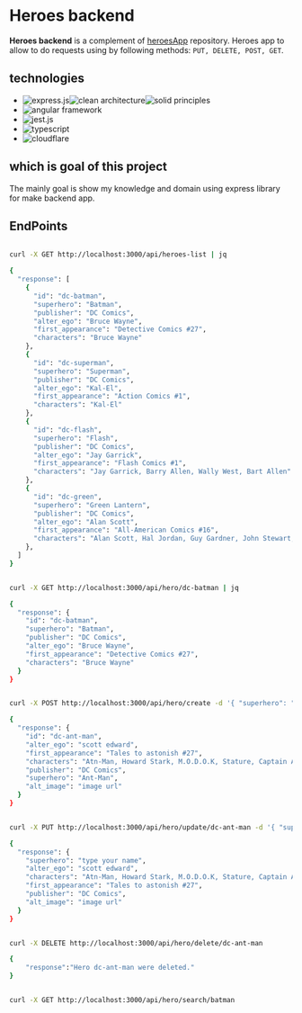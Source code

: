 # Heroes backend

**Heroes backend** is a complement of [heroesApp](https://git.com/fernandojosemoran/heroes-app) repository.
Heroes app to allow to do requests using by following methods: `PUT, DELETE, POST, GET`.

## technologies

- ![express.js](https://img.shields.io/badge/Express.js-404D59?style=for-the-badge)![clean architecture](https://img.shields.io/badge/clean%20architecture-2b58bf?style=for-the-badge)![solid principles](https://img.shields.io/badge/solid%20principles-2ba7bf?style=for-the-badge)
- ![angular framework](https://img.shields.io/badge/Angular%20Framework-DD0031?style=for-the-badge&logo=angular&logoColor=white)
- ![jest.js](https://img.shields.io/badge/Jest%20(testing)-323330?style=for-the-badge&logo=Jest&logoColor=white)
- ![typescript](https://img.shields.io/badge/TypeScript-007ACC?style=for-the-badge&logo=typescript&logoColor=white)
- ![cloudflare](https://img.shields.io/badge/claudflare-orange?style=for-the-badge&logo=cloudflare&logoColor=white)

## which is goal of this project

The mainly goal is show my knowledge and domain using express library for make backend app.

## EndPoints

```bash #GET -> /api/heroes-list

curl -X GET http://localhost:3000/api/heroes-list | jq

{
  "response": [
    {
      "id": "dc-batman",
      "superhero": "Batman",
      "publisher": "DC Comics",
      "alter_ego": "Bruce Wayne",
      "first_appearance": "Detective Comics #27",
      "characters": "Bruce Wayne"
    },
    {
      "id": "dc-superman",
      "superhero": "Superman",
      "publisher": "DC Comics",
      "alter_ego": "Kal-El",
      "first_appearance": "Action Comics #1",
      "characters": "Kal-El"
    },
    {
      "id": "dc-flash",
      "superhero": "Flash",
      "publisher": "DC Comics",
      "alter_ego": "Jay Garrick",
      "first_appearance": "Flash Comics #1",
      "characters": "Jay Garrick, Barry Allen, Wally West, Bart Allen"
    },
    {
      "id": "dc-green",
      "superhero": "Green Lantern",
      "publisher": "DC Comics",
      "alter_ego": "Alan Scott",
      "first_appearance": "All-American Comics #16",
      "characters": "Alan Scott, Hal Jordan, Guy Gardner, John Stewart, Kyle Raynor, Jade, Sinestro, Simon Baz"
    },
  ]
}

```

```bash #GET -> /api/hero/:id

curl -X GET http://localhost:3000/api/hero/dc-batman | jq

{
  "response": {
    "id": "dc-batman",
    "superhero": "Batman",
    "publisher": "DC Comics",
    "alter_ego": "Bruce Wayne",
    "first_appearance": "Detective Comics #27",
    "characters": "Bruce Wayne"
  }
}

```

```bash #POST -> /api/hero/create

curl -X POST http://localhost:3000/api/hero/create -d '{ "superhero": "Ant-Man", "publisher": "DC Comics", "alter_ego": "scott edward", "first_appearance": "Tales to astonish #27", "characters": "Atn-Man, Howard Stark, M.O.D.O.K, Stature, Captain America", "alt_image": "image url" }' -H "Content-Type: application/json" | jq

{
  "response": {
    "id": "dc-ant-man",
    "alter_ego": "scott edward",
    "first_appearance": "Tales to astonish #27",
    "characters": "Atn-Man, Howard Stark, M.O.D.O.K, Stature, Captain America",
    "publisher": "DC Comics",
    "superhero": "Ant-Man",
    "alt_image": "image url"
  }
}

```

```bash #PUT -> /api/hero/update/:id

curl -X PUT http://localhost:3000/api/hero/update/dc-ant-man -d '{ "superhero": "type your name", "publisher": "DC Comics", "alter_ego": "scott edward", "first_appearance": "Tales to astonish #27", "characters": "Atn-Man, Howard Stark, M.O.D.O.K, Stature, Captain America", "alt_image": "image url" }' -H "Content-Type: application/json" | jq

{
  "response": {
    "superhero": "type your name",
    "alter_ego": "scott edward",
    "characters": "Atn-Man, Howard Stark, M.O.D.O.K, Stature, Captain America",
    "first_appearance": "Tales to astonish #27",
    "publisher": "DC Comics",
    "alt_image": "image url"
  }
}

```

```bash #DELETE -> /api/hero/delete/:id

curl -X DELETE http://localhost:3000/api/hero/delete/dc-ant-man

{
    "response":"Hero dc-ant-man were deleted."
}

```

```bash #GET -> /api/hero/search/:superhero

curl -X GET http://localhost:3000/api/hero/search/batman

```
